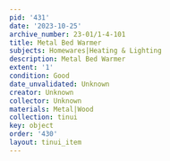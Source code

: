```yaml
---
pid: '431'
date: '2023-10-25'
archive_number: 23-01/1-4-101
title: Metal Bed Warmer
subjects: Homewares|Heating & Lighting
description: Metal Bed Warmer
extent: '1'
condition: Good
date_unvalidated: Unknown
creator: Unknown
collector: Unknown
materials: Metal|Wood
collection: tinui
key: object
order: '430'
layout: tinui_item
---
```

